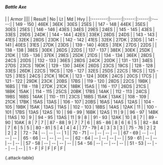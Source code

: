 ##### Battle Axe

|      |   Armor   ||||
|   Result   |   No   |   Lt   |   Md   |   Hvy   |
|:--------:|:-----:|:-----:|:-----:|:-----:|
| 149 - 150 | 46EK | 36EK | 30ES | 25ES |
| 147 - 148 | 44EK | 35ES | 30ES | 25ES |
| 146 - 146 | 43ES | 34ES | 29ES | 24ES |
| 145 - 145 | 43ES | 33ES | 29DS | 24DK |
| 144 - 144 | 42ES | 33EK | 28DS | 24DS |
| 143 - 143 | 41ES | 32EK | 28DS | 23DK |
| 142 - 142 | 41ES | 32EK | 27DK | 23DS |
| 141 - 141 | 40ES | 31ES | 27DK | 23DS |
| 139 - 140 | 40ES | 31EK | 27DS | 22DS |
| 138 - 138 | 38ES | 30EK | 26DS | 22DS |
| 137 - 137 | 38EK | 30EK | 25DK | 21DK |
| 135 - 136 | 37EK | 29ES | 25DK | 21DS |
| 134 - 134 | 36EK | 28DS | 24CS | 20DS |
| 132 - 133 | 36ES | 28DS | 24CK | 20DK |
| 131 - 131 | 34ES | 27DS | 23CS | 19DK |
| 129 - 130 | 34EK | 26DS | 23CS | 19CS |
| 128 - 128 | 33ES | 26DK | 22CS | 19CS |
| 126 - 127 | 32ES | 25DS | 22CS | 18CS |
| 125 - 125 | 31ES | 24CS | 21CK | 18CK |
| 123 - 124 | 30EK | 24CS | 20CS | 17CS |
| 121 - 122 | 29DK | 23CK | 20BS | 17BS |
| 119 - 120 | 28DS | 22CS | 19BK | 16BS |
| 118 - 118 | 27DK | 21CK | 18BK | 15AS |
| 116 - 117 | 26DS | 21CS | 18BK | 15AK |
| 114 - 115 | 25CS | 20BK | 17BS | 14AK |
| 112 - 113 | 24CS | 19BS | 16BS | 14AK |
| 110 - 111 | 23CS | 18BS | 15AK | 13AK |
| 108 - 109 | 21CK | 17BK | 15AS | 13AS |
| 106 - 107 | 20BS | 16AS | 14AS | 12AS |
| 104 - 105 | 19BK | 15AK | 13AS | 11AS |
| 102 - 103 | 18BS | 14AS | 12AK | 11 |
| 100 - 101 | 17BS | 13AS | 12AS | 10 |
| 98 - 99 | 16BK | 12AS | 11 | 9 |
| 96 - 97 | 14BK | 11AS | 10 | 9 |
| 94 - 95 | 13AS | 11 | 9 | 8 |
| 91 - 93 | 12AK | 10 | 8 | 7 |
| 89 - 90 | 10AK | 8 | 7 | 7 |
| 87 - 88 | 9 | 7 | 7 | 6 |
| 85 - 86 | 8 | 6 | 6 | 5 |
| 82 - 84 | 7 | 6 | 5 | 5 |
| 80 - 81 | 5 | 4 | 4 | 4 |
| 77 - 79 | 4 | 3 | 3 | 3 |
| 75 - 76 | 2 | 2 | 2 | 2 |
| 72 - 74 | --  | --  | --  | 1 |
| 70 - 71 | --  | --  | --  | --  |
| 67 - 69 | --  | --  | --  | --  |
| 65 - 66 | --  | --  | --  | --  |
| 62 - 64 | --  | --  | --  | --  |
| 59 - 61 | --  | --  | --  | --  |
| 57 - 58 | --  | --  | --  | --  |
| 54 - 56 | --  | --  | --  | --  |
| 51 - 53 | --  | --  | --  | --  |
| 1 - F | F | F | F | F |

{.attack-table}
